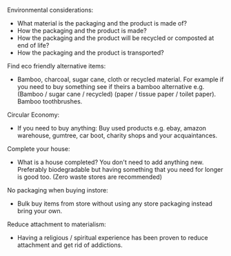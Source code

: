 Environmental considerations:
- What material is the packaging and the product is made of?
- How the packaging and the product is made?
- How the packaging and the product will be recycled or composted at end of life?
- How the packaging and the product is transported?

Find eco friendly alternative items:
- Bamboo, charcoal, sugar cane, cloth or recycled material. For example if you need to buy something see if theirs a bamboo alternative e.g. (Bamboo / sugar cane / recycled) (paper / tissue paper / toilet paper). Bamboo toothbrushes.

Circular Economy:
- If you need to buy anything: Buy used products e.g. ebay, amazon warehouse, gumtree, car boot, charity shops and your acquaintances.

Complete your house:
- What is a house completed? You don't need to add anything new. Preferably biodegradable but having something that you need for longer is good too. (Zero waste stores are recommended)

No packaging when buying instore:
- Bulk buy items from store without using any store packaging instead bring your own.

Reduce attachment to materialism:
- Having a religious / spiritual experience has been proven to reduce attachment and get rid of addictions.
